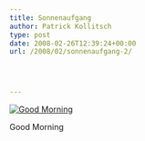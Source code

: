 ```yaml
---
title: Sonnenaufgang
author: Patrick Kollitsch
type: post
date: 2008-02-26T12:39:24+00:00
url: /2008/02/sonnenaufgang-2/




---
```

<div class="flickr">
  <a href="http://www.flickr.com/photos/schreibblogade/2293597815/" title="Good Morning"><img src="//farm4.static.flickr.com/3006/2293597815_978eb48e33.jpg" alt="Good Morning" /></a></p> 
  
  <p>
    Good Morning
  </p>
</div>